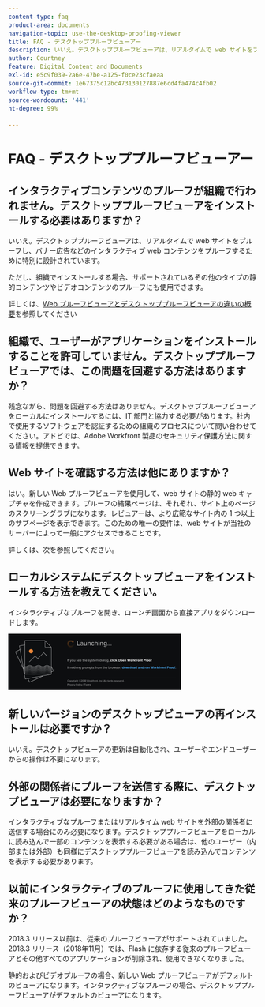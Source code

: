 ```yaml
---
content-type: faq
product-area: documents
navigation-topic: use-the-desktop-proofing-viewer
title: FAQ - デスクトッププルーフビューアー
description: いいえ。デスクトッププルーフビューアは、リアルタイムで web サイトをプルーフし、バナー広告などのインタラクティブ web コンテンツをプルーフするために特別に設計されています。
author: Courtney
feature: Digital Content and Documents
exl-id: e5c9f039-2a6e-47be-a125-f0ce23cfaeaa
source-git-commit: 1e67375c12bc473130127887e6cd4fa474c4fb02
workflow-type: tm+mt
source-wordcount: '441'
ht-degree: 99%

---
```


# FAQ - デスクトッププルーフビューアー

## インタラクティブコンテンツのプルーフが組織で行われません。デスクトッププルーフビューアをインストールする必要はありますか？

いいえ。デスクトッププルーフビューアは、リアルタイムで web サイトをプルーフし、バナー広告などのインタラクティブ web コンテンツをプルーフするために特別に設計されています。

ただし、組織でインストールする場合、サポートされているその他のタイプの静的コンテンツやビデオコンテンツのプルーフにも使用できます。 

詳しくは、[Web プルーフビューアとデスクトッププルーフビューアの違いの概要](../../../review-and-approve-work/proofing/proofing-overview/understand-differences-between-web-viewer.md)を参照してください

## 組織で、ユーザーがアプリケーションをインストールすることを許可していません。デスクトッププルーフビューアでは、この問題を回避する方法はありますか？

残念ながら、問題を回避する方法はありません。デスクトッププルーフビューアをローカルにインストールするには、IT 部門と協力する必要があります。社内で使用するソフトウェアを認証するための組織のプロセスについて問い合わせてください。アドビでは、Adobe Workfront 製品のセキュリティ保護方法に関する情報を提供できます。

## Web サイトを確認する方法は他にありますか？

はい。新しい Web プルーフビューアを使用して、web サイトの静的 web キャプチャを作成できます。プルーフの結果ページは、それぞれ、サイト上のページのスクリーングラブになります。レビュアーは、より広範なサイト内の 1 つ以上のサブページを表示できます。このための唯一の要件は、web サイトが当社のサーバーによって一般にアクセスできることです。

詳しくは、次を参照してください。

## ローカルシステムにデスクトップビューアをインストールする方法を教えてください。

インタラクティブなプルーフを開き、ローンチ画面から直接アプリをダウンロードします。

![&#x200B; 起動画面 &#x200B;](assets/mceclip0-350x114.png) 

## 新しいバージョンのデスクトップビューアの再インストールは必要ですか？

いいえ。デスクトップビューアの更新は自動化され、ユーザーやエンドユーザーからの操作は不要になります。

## 外部の関係者にプルーフを送信する際に、デスクトップビューアは必要になりますか？

インタラクティブなプルーフまたはリアルタイム web サイトを外部の関係者に送信する場合にのみ必要になります。デスクトッププルーフビューアをローカルに読み込んで一部のコンテンツを表示する必要がある場合は、他のユーザー（内部または外部）も同様にデスクトッププルーフビューアを読み込んでコンテンツを表示する必要があります。

## 以前にインタラクティブのプルーフに使用してきた従来のプルーフビューアの状態はどのようなものですか？

2018.3 リリース以前は、従来のプルーフビューアがサポートされていました。2018.3 リリース（2018年11月）では、Flash に依存する従来のプルーフビューアとその他すべてのアプリケーションが削除され、使用できなくなりました。 

静的およびビデオプルーフの場合、新しい Web プルーフビューアがデフォルトのビューアになります。インタラクティブなプルーフの場合、デスクトッププルーフビューアがデフォルトのビューアになります。

<!--For more information, see [Legacy proofing viewer removed in 2018.3](../../../workfront-proof/wp-work-proofsfiles/review-proofs-lpv/lpv-removed-2018.md)-->
